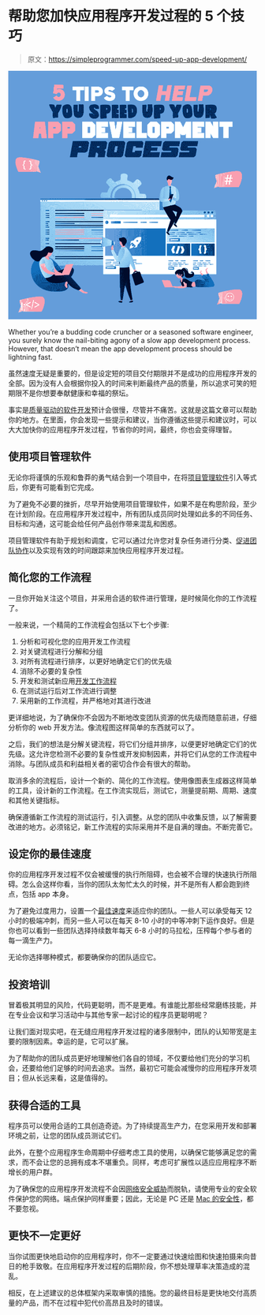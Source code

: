 # 帮助您加快应用程序开发过程的 5 个技巧

> 原文：<https://simpleprogrammer.com/speed-up-app-development/>

![speed up app development](img/5a8b0f5cd7b47222698603fea9ab10e3.png)

Whether you’re a budding code cruncher or a seasoned software engineer, you surely know the nail-biting agony of a slow app development process. However, that doesn’t mean the app development process should be lightning fast.

虽然速度无疑是重要的，但是设定短的项目交付期限并不是成功的应用程序开发的全部。因为没有人会根据你投入的时间来判断最终产品的质量，所以追求可笑的短期限不是你想要奉献健康和幸福的祭坛。

事实是[质量驱动的软件开发](https://simpleprogrammer.com/5-tips-code-quality/)预计会很慢，尽管并不痛苦。这就是这篇文章可以帮助你的地方。在里面，你会发现一些提示和建议，当你遵循这些提示和建议时，可以大大加快你的应用程序开发过程，节省你的时间，最终，你也会变得理智。

## 使用项目管理软件

无论你将谨慎的乐观和鲁莽的勇气结合到一个项目中，在将[项目管理软件](https://www.amazon.com/dp/0471749346/makithecompsi-20)引入等式后，你更有可能看到它完成。

为了避免不必要的挫折，尽早开始使用项目管理软件，如果不是在构思阶段，至少在计划阶段。在应用程序开发过程中，所有团队成员同时处理如此多的不同任务、目标和沟通，这可能会给任何产品创作带来混乱和困惑。

项目管理软件有助于规划和调度，它可以通过允许您对复杂任务进行分类、[促进团队协作](https://hbr.org/2019/11/cracking-the-code-of-sustained-collaboration)以及实现有效的时间跟踪来加快应用程序开发过程。

## 简化您的工作流程

一旦你开始关注这个项目，并采用合适的软件进行管理，是时候简化你的工作流程了。

一般来说，一个精简的工作流程会包括以下七个步骤:

1.  分析和可视化您的应用开发工作流程
2.  对关键流程进行分解和分组
3.  对所有流程进行排序，以更好地确定它们的优先级
4.  消除不必要的复杂性
5.  开发和测试新应用[开发工作流程](https://simpleprogrammer.com/7-tools-improve-web-development-workflow/)
6.  在测试运行后对工作流进行调整
7.  采用新的工作流程，并严格地对其进行改进

更详细地说，为了确保你不会因为不断地改变团队资源的优先级而随意前进，仔细分析你的 web 开发方法。像流程图这样简单的东西就可以了。

之后，我们的想法是分解关键流程，将它们分组并排序，以便更好地确定它们的优先级。这允许您检测不必要的复杂性或开发抑制因素，并将它们从您的工作流程中消除。与团队成员和利益相关者的密切合作会有很大的帮助。

取消多余的流程后，设计一个新的、简化的工作流程。使用像图表生成器这样简单的工具，设计新的工作流程。在工作流实现后，测试它，测量提前期、周期、速度和其他关键指标。

确保遵循新工作流程的测试运行，引入调整。从您的团队中收集反馈，以了解需要改进的地方。必须铭记，新工作流程的实际采用并不是自满的理由。不断完善它。

## 设定你的最佳速度

你的应用程序开发过程不仅会被缓慢的执行所阻碍，也会被不合理的快速执行所阻碍。怎么会这样你看，当你的团队太匆忙太久的时候，并不是所有人都会跑到终点，包括 app 本身。

为了避免过度用力，设置一个[最佳速度](https://hackernoon.com/software-development-sprint-vs-marathon-mindsets-3bbb7505a7ab)来适应你的团队。一些人可以承受每天 12 小时的极端冲刺，而另一些人可以在每天 8-10 小时的中等冲刺下运作良好。但是你也可以看到一些团队选择持续数年每天 6-8 小时的马拉松，压榨每个参与者的每一滴生产力。

无论你选择哪种模式，都要确保你的团队适应它。

## 投资培训

冒着极其明显的风险，代码更聪明，而不是更难。有谁能比那些经常磨练技能，并在专业会议和学习活动中与其他专家一起讨论的程序员更聪明呢？

让我们面对现实吧，在无缝应用程序开发过程的诸多限制中，团队的认知带宽是主要的限制因素。幸运的是，它可以扩展。

为了帮助你的团队成员更好地理解他们各自的领域，不仅要给他们充分的学习机会，还要给他们足够的时间去追求。当然，最初它可能会减慢你的应用程序开发项目；但从长远来看，这是值得的。

## 获得合适的工具

程序员可以使用合适的工具创造奇迹。为了持续提高生产力，在您采用开发和部署环境之前，让您的团队成员测试它们。

此外，在整个应用程序生命周期中仔细考虑工具的使用，以确保它能够满足您的需求，而不会让您的总拥有成本不堪重负。同样，考虑可扩展性以适应应用程序不断增长的用户群。

为了确保您的应用程序开发流程不会因[网络安全威胁](https://www.amazon.com/dp/B0892MBBJR/makithecompsi-20)而脱轨，请使用专业的安全软件保护您的网络。端点保护同样重要；因此，无论是 PC 还是 [Mac 的安全性](https://mackeeper.com/blog/mac-security-guide/)，都不要忽视。

## 更快不一定更好

当你试图更快地启动你的应用程序时，你不一定要通过快速绘图和快速拍摄来向昔日的枪手致敬。在应用程序开发过程的后期阶段，你不想处理草率决策造成的混乱。

相反，在上述建议的总体框架内采取审慎的措施。您的最终目标是更快地交付高质量的产品，而不在过程中犯代价高昂且及时的错误。